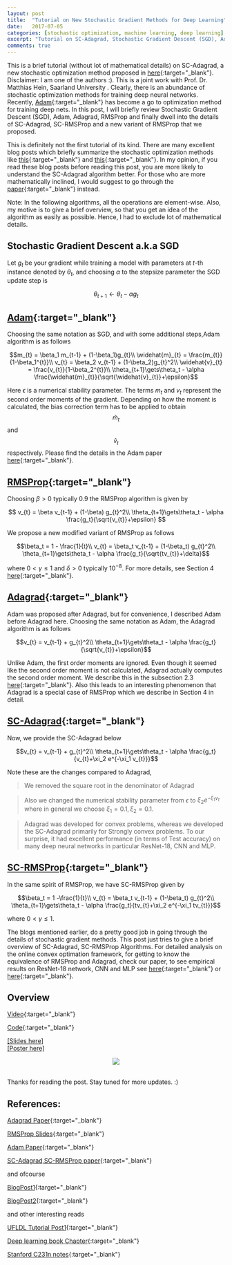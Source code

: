 ```yaml
---
layout: post
title:  "Tutorial on New Stochastic Gradient Methods for Deep Learning"
date:   2017-07-05 
categories: [stochastic optimization, machine learning, deep learning]
excerpt: "Tutorial on SC-Adagrad, Stochastic Gradient Descent (SGD), Adam, Adagrad, RMSProp and SC-RMSProp, a new variant of RMSProp that we proposed."
comments: true
---
```

This is a brief tutorial (without lot of mathematical details) on SC-Adagrad, a new stochastic optimization method proposed in [here](/show_pub1/){:target="_blank"}. Disclaimer: I am one of the authors :). This is a joint work with Prof. Dr. Matthias Hein, Saarland University . Clearly, there is an abundance of stochastic optimization methods for training deep neural networks. Recently, [Adam](https://arxiv.org/pdf/1412.6980.pdf){:target="_blank"} has become a go to optimization method for training deep nets. In this post, I will briefly review Stochastic Gradient Descent (SGD), Adam, Adagrad, RMSProp and finally dwell into the details of SC-Adagrad, SC-RMSProp and a new variant of RMSProp that we proposed.

This is definitely not the first tutorial of its kind. There are many excellent blog posts which briefly summarize the stochastic optimization methods like [this](http://sebastianruder.com/optimizing-gradient-descent/){:target="_blank"} and [this](http://colinraffel.com/wiki/stochastic_optimization_techniques){:target="_blank"}. In my opinion, if you read these blog posts before reading this post, you are more likely to understand the SC-Adagrad algorithm better. For those who are more mathematically inclined, I would suggest to go through the [paper](/show_pub1/){:target="_blank"} instead.

Note: In the following algorithms, all the operations are element-wise. Also, my motive is to give a brief overview, so that you get an idea of the algorithm as easily as possible. Hence, I had to exclude lot of mathematical details.

## Stochastic Gradient Descent a.k.a SGD

Let $g_t$  be your gradient while training a model with parameters at $t$-th instance denoted by $\theta_t$, and choosing $\alpha$ to the stepsize parameter the SGD update step is

$$\theta_{t+1}\gets\theta_t - \alpha g_t$$

## [Adam](https://arxiv.org/pdf/1412.6980.pdf){:target="_blank"}   

Choosing the same notation as SGD, and with some additional steps,Adam algorithm is as follows

$$m_{t} = \beta_1 m_{t-1} + (1-\beta_1)g_{t}\\
\widehat{m}_{t} = \frac{m_{t}}{1-\beta_1^{t}}\\
v_{t} = \beta_2 v_{t-1} + (1-\beta_2)g_{t}^2\\
\widehat{v}_{t} = \frac{v_{t}}{1-\beta_2^{t}}\\
\theta_{t+1}\gets\theta_t - \alpha \frac{\widehat{m}_{t}}{\sqrt{\widehat{v}_{t}}+\epsilon}$$


Here $\epsilon$ is a numerical stability parameter. The terms $m_{t}$ and $v_{t}$ represent the second order moments of the gradient. Depending on how the moment is calculated, the bias correction term has to be applied to obtain $$\widehat{m}_{t}$$ and $$\widehat{v}_{t}$$ respectively. Please find the details in the Adam paper [here](https://arxiv.org/pdf/1412.6980.pdf){:target="_blank"}.

## [RMSProp](http://www.cs.toronto.edu/~tijmen/csc321/slides/lecture_slides_lec6.pdf){:target="_blank"}

Choosing $\beta > 0$ typically $0.9$ the RMSProp algorithm is given by

$$
v_{t} = \beta v_{t-1} + (1-\beta) g_{t}^2\\
\theta_{t+1}\gets\theta_t - \alpha \frac{g_t}{\sqrt{v_{t}}+\epsilon}
$$

We propose a new modified variant of RMSProp as follows

$$\beta_t = 1 - \frac{1}{t}\\
v_{t} = \beta_t v_{t-1} + (1-\beta_t) g_{t}^2\\
\theta_{t+1}\gets\theta_t - \alpha \frac{g_t}{\sqrt{tv_{t}}+\delta}$$

where $0<\gamma \leq 1$ and $\delta > 0$ typically $10^{-8}$. For more details, see Section 4 [here](/show_pub1/){:target="_blank"}.

## [Adagrad](http://www.magicbroom.info/Papers/DuchiHaSi10.pdf){:target="_blank"}

Adam was proposed after Adagrad, but for convenience, I described Adam before Adagrad here. Choosing the same notation as Adam, the Adagrad algorithm is as follows 


$$v_{t} = v_{t-1} + g_{t}^2\\
\theta_{t+1}\gets\theta_t - \alpha \frac{g_t}{\sqrt{v_{t}}+\epsilon}$$

Unlike Adam, the first order moments are ignored. Even though it seemed like the second order moment is not calculated, Adagrad actually computes the second order moment. We describe this in the subsection 2.3 [here](/show_pub1/){:target="_blank"}. Also this leads to an interesting phenomenon that Adagrad is a special case of RMSProp which we describe in Section 4 in detail.

## [SC-Adagrad](/show_pub1/){:target="_blank"}

Now, we provide the SC-Adagrad below

$$v_{t} = v_{t-1} + g_{t}^2\\
\theta_{t+1}\gets\theta_t - \alpha \frac{g_t}{v_{t}+\xi_2 e^{-\xi_1 v_{t}}}$$

Note these are the changes compared to Adagrad, 

> We removed the square root in the denominator of Adagrad

> Also we changed the numerical stability parameter from $\epsilon$ to $\xi_2 e^{-\xi_1 v_{t}}$ where  in general we choose $\xi_1=0.1, \xi_2=0.1$.

> Adagrad was developed for convex problems, whereas we developed the SC-Adagrad primarily for Strongly convex problems. To our surprise, it had excellent performance (in terms of Test accuracy) on many deep neural networks in particular ResNet-18, CNN and MLP.


## [SC-RMSProp](/show_pub1/){:target="_blank"}
In the same spirit of RMSProp, we have SC-RMSProp given by

$$\beta_t = 1 -\frac{1}{t}\\
v_{t} = \beta_t v_{t-1} + (1-\beta_t) g_{t}^2\\
\theta_{t+1}\gets\theta_t - \alpha \frac{g_t}{tv_{t}+\xi_2 e^{-\xi_1 tv_{t}}}$$

where $0<\gamma \leq 1$. 

The blogs mentioned earlier, do a pretty good job in going through the details of stochastic gradient methods. This post just tries to give a brief overview of SC-Adagrad, SC-RMSProp Algorithms. For detailed analysis on the online convex optimation framework, for getting to know the equivalence of RMSProp and Adagrad, check our paper, to see empirical results on ResNet-18 network, CNN and MLP see [here](/show_pub1/){:target="_blank"} or [here](http://www.ml.uni-saarland.de/Publications/MukHei-VariantsRMSPropAdagradLogRegretLongVersion.pdf){:target="_blank"}.


## Overview 
[Video](https://www.youtube.com/watch?v=5MHbN18s7xo){:target="_blank"}

[Code](https://github.com/mmahesh/variants_of_rmsprop_and_adagrad){:target="_blank"}

<a href='/icml_slides.pdf' target='_blank'>[Slides here]</a>
<br>
<a href='/main.pdf' target='_blank'>[Poster here]</a>
<br>
<div align="center">
  <a href='https://raw.githubusercontent.com/mmahesh/variants_of_rmsprop_and_adagrad/master/poster_image.jpg' target='_blank'><img src="https://raw.githubusercontent.com/mmahesh/variants_of_rmsprop_and_adagrad/master/poster_image.jpg" target='_blank'></a><br><br>
</div>


Thanks for reading the post. Stay tuned for more updates. :)

## References:

[Adagrad Paper](http://www.magicbroom.info/Papers/DuchiHaSi10.pdf){:target="_blank"}

[RMSProp Slides](http://www.cs.toronto.edu/~tijmen/csc321/slides/lecture_slides_lec6.pdf){:target="_blank"}

[Adam Paper](https://arxiv.org/pdf/1412.6980.pdf){:target="_blank"}

[SC-Adagrad,SC-RMSProp paper](http://www.ml.uni-saarland.de/Publications/MukHei-VariantsRMSPropAdagradLogRegret.pdf){:target="_blank"}

and ofcourse

[BlogPost1](http://sebastianruder.com/optimizing-gradient-descent/){:target="_blank"}

[BlogPost2](http://colinraffel.com/wiki/stochastic_optimization_techniques){:target="_blank"}

and other interesting reads

[UFLDL Tutorial Post1](http://ufldl.stanford.edu/tutorial/supervised/OptimizationStochasticGradientDescent/){:target="_blank"}

[Deep learning book Chapter](http://www.deeplearningbook.org/contents/optimization.html){:target="_blank"}

[Stanford C231n notes](http://cs231n.github.io/optimization-1/){:target="_blank"}
<!-- TODO: Motivation, more details fill in other algorithms aswell
Give Code aswell maybe github repo
Add resnet, cnn exps -->

